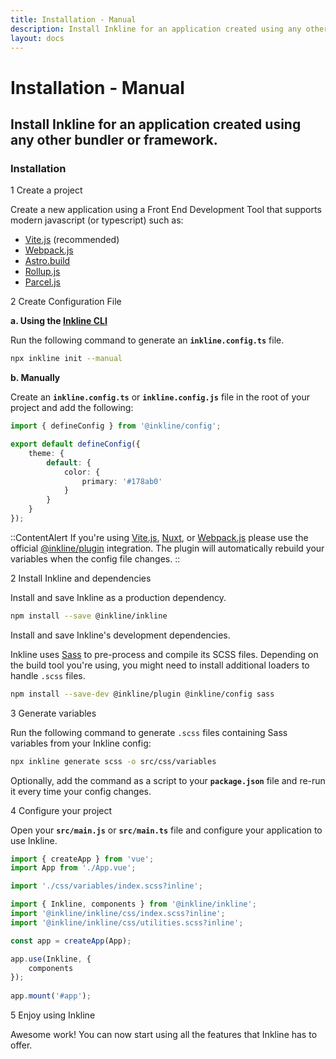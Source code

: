 ```yaml
---
title: Installation - Manual
description: Install Inkline for an application created using any other bundler or framework.
layout: docs
---
```


# Installation - Manual
## Install Inkline for an application created using any other bundler or framework.

### Installation

<div class="install-step _margin-top:2">
<div class="install-step-title"><span class="install-step-number">1</span> Create a project</div> 

Create a new application using a Front End Development Tool that supports modern javascript (or typescript) such as:

- <a href="https://vitejs.dev" rel="noopener nofollow">Vite.js</a> (recommended)
- <a href="https://webpack.js.org" rel="noopener nofollow">Webpack.js</a>
- <a href="https://astro.build" rel="noopener nofollow">Astro.build</a>
- <a href="https://rollupjs.org" rel="noopener nofollow">Rollup.js</a>
- <a href="https://parceljs.org" rel="noopener nofollow">Parcel.js</a>

</div>
<div class="install-step">
<div class="install-step-title"><span class="install-step-number">2</span> Create Configuration File</div>

**a. Using the [Inkline CLI](https://github.com/inkline/cli)**

Run the following command to generate an **`inkline.config.ts`** file.

~~~bash
npx inkline init --manual
~~~

**b. Manually**

Create an **`inkline.config.ts`** or  **`inkline.config.js`** file in the root of your project and add the following:

~~~typescript
import { defineConfig } from '@inkline/config';

export default defineConfig({
    theme: {
        default: {
            color: {
                primary: '#178ab0'
            }
        }
    }
});
~~~

::ContentAlert
If you're using [Vite.js](/docs/installation/vite), [Nuxt](/docs/installation/nuxt), or [Webpack.js](/docs/installation/webpack) please use the official [@inkline/plugin](https://github.com/inkline/plugin) integration. The plugin will automatically rebuild your variables when the config file changes.
::

</div>
<div class="install-step">
<div class="install-step-title"><span class="install-step-number">2</span> Install Inkline and dependencies</div> 

Install and save Inkline as a production dependency.

~~~bash
npm install --save @inkline/inkline
~~~

Install and save Inkline's development dependencies. 

Inkline uses [Sass](https://sass-lang.com) to pre-process and compile its SCSS files. Depending on the build tool you're using, you might need to install additional loaders to handle `.scss` files.

~~~bash
npm install --save-dev @inkline/plugin @inkline/config sass
~~~

</div>
<div class="install-step">
<div class="install-step-title"><span class="install-step-number">3</span> Generate variables</div> 

Run the following command to generate `.scss` files containing Sass variables from your Inkline config:

~~~bash
npx inkline generate scss -o src/css/variables
~~~

Optionally, add the command as a script to your **`package.json`** file and re-run it every time your config changes.

</div>
<div class="install-step">
<div class="install-step-title"><span class="install-step-number">4</span> Configure your project</div> 

Open your **`src/main.js`** or **`src/main.ts`** file and configure your application to use Inkline.

~~~js
import { createApp } from 'vue';
import App from './App.vue';

import './css/variables/index.scss?inline';

import { Inkline, components } from '@inkline/inkline';
import '@inkline/inkline/css/index.scss?inline';
import '@inkline/inkline/css/utilities.scss?inline';

const app = createApp(App);

app.use(Inkline, {
    components
});
    
app.mount('#app');
~~~


</div>
<div class="install-step">
<div class="install-step-title"><span class="install-step-number">5</span> Enjoy using Inkline</div> 

Awesome work! You can now start using all the features that Inkline has to offer.
</div>
